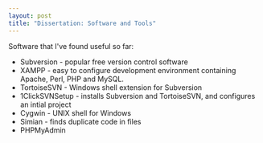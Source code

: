 ```yaml
---
layout: post
title: "Dissertation: Software and Tools"
---
```

Software that I've found useful so far:

* Subversion - popular free version control software
* XAMPP - easy to configure development environment containing Apache, Perl, PHP and MySQL.
* TortoiseSVN - Windows shell extension for Subversion
* 1ClickSVNSetup - installs Subversion and TortoiseSVN, and configures an intial project
* Cygwin - UNIX shell for Windows
* Simian - finds duplicate code in files
* PHPMyAdmin
